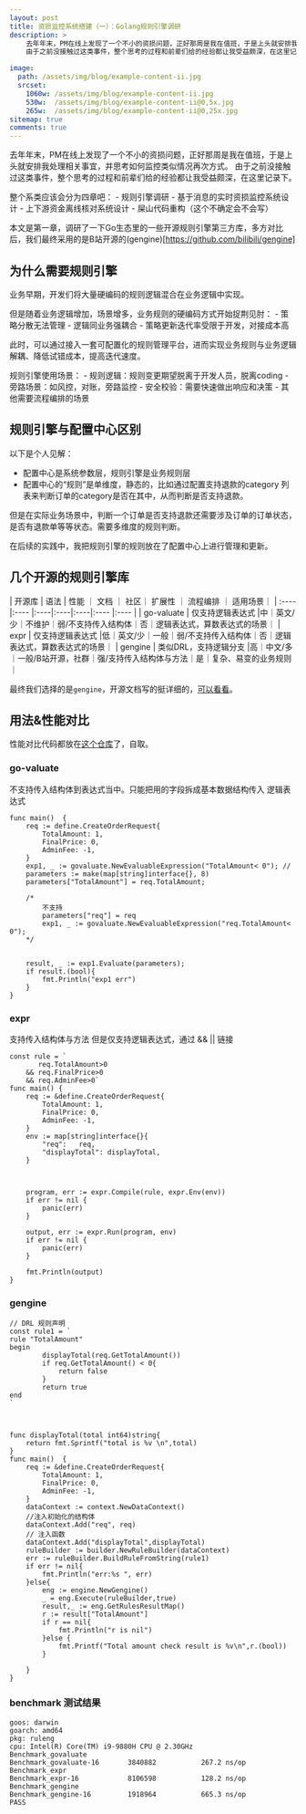 ```yaml
---
layout: post
title: 资损监控系统搭建（一）：Golang规则引擎调研
description: >
    去年年末，PM在线上发现了一个不小的资损问题，正好那周是我在值班，于是上头就安排我处理相关事宜，并思考如何监控类似情况再次方式。
    由于之前没接触过这类事件，整个思考的过程和前辈们给的经验都让我受益颇深，在这里记录下。

image: 
  path: /assets/img/blog/example-content-ii.jpg
  srcset:
    1060w: /assets/img/blog/example-content-ii.jpg
    530w:  /assets/img/blog/example-content-ii@0,5x.jpg
    265w:  /assets/img/blog/example-content-ii@0,25x.jpg
sitemap: true
comments: true
---
```


去年年末，PM在线上发现了一个不小的资损问题，正好那周是我在值班，于是上头就安排我处理相关事宜，并思考如何监控类似情况再次方式。
由于之前没接触过这类事件，整个思考的过程和前辈们给的经验都让我受益颇深，在这里记录下。

整个系类应该会分为四章吧：
    - 规则引擎调研
    - 基于消息的实时资损监控系统设计
    - 上下游资金离线核对系统设计
    - 屎山代码重构（这个不确定会不会写）

本文是第一章，调研了一下Go生态里的一些开源规则引擎第三方库，多方对比后，我们最终采用的是B站开源的(gengine)[https://github.com/bilibili/gengine]

## 为什么需要规则引擎

业务早期，开发们将大量硬编码的规则逻辑混合在业务逻辑中实现。

但是随着业务逻辑增加，场景增多，业务规则的硬编码方式开始捉荆见肘：
    - 策略分散无法管理
    - 逻辑同业务强耦合
    - 策略更新迭代率受限于开发，对接成本高

此时，可以通过接入一套可配置化的规则管理平台，进而实现业务规则与业务逻辑解耦、降低试错成本，提高迭代速度。

规则引擎使用场景：
    - 规则逻辑：规则变更期望脱离于开发人员，脱离coding
    - 旁路场景：如风控，对账，旁路监控
    - 安全校验：需要快速做出响应和决策
    - 其他需要流程编排的场景

## 规则引擎与配置中心区别

以下是个人见解：

- 配置中心是系统参数层，规则引擎是业务规则层
- 配置中心的“规则”是单维度，静态的，比如通过配置支持退款的category 列表来判断订单的category是否在其中，从而判断是否支持退款。

但是在实际业务场景中，判断一个订单是否支持退款还需要涉及订单的订单状态，是否有退款单等等状态。需要多维度的规则判断。

在后续的实践中，我把规则引擎的规则放在了配置中心上进行管理和更新。

## 几个开源的规则引擎库

|  开源库  |  语法 | 性能 ｜ 文档 ｜ 社区｜ 扩展性 ｜ 流程编排 ｜ 适用场景｜
| :----   |:----  |:----|:----|:----|:---- |:----  |
| go-valuate  | 仅支持逻辑表达式 |中｜英文/少｜不维护｜弱/不支持传入结构体｜否｜逻辑表达式，算数表达式的场景｜
| expr  | 仅支持逻辑表达式 |低｜英文/少｜一般｜弱/不支持传入结构体｜否｜逻辑表达式，算数表达式的场景｜
| gengine  | 类似DRL，支持逻辑分支 |高｜中文/多｜一般/B站开源，社群｜强/支持传入结构体与方法｜是｜复杂、易变的业务规则｜

最终我们选择的是`gengine`，开源文档写的挺详细的，[可以看看](https://github.com/bilibili/gengine/wiki/)。

## 用法&性能对比

性能对比代码都放在[这个仓库](https://github.com/Jun10ng/go-rule-eng-research)了，自取。


### go-valuate
不支持传入结构体到表达式当中。只能把用的字段拆成基本数据结构传入
逻辑表达式

```
func main()  {
    req := define.CreateOrderRequest{
        TotalAmount: 1,
        FinalPrice: 0,
        AdminFee: -1,
    }
    exp1, _ := govaluate.NewEvaluableExpression("TotalAmount< 0"); //
    parameters := make(map[string]interface{}, 8)
    parameters["TotalAmount"] = req.TotalAmount; 
 
    /*
        不支持
        parameters["req"] = req
        exp1, _ := govaluate.NewEvaluableExpression("req.TotalAmount< 0");
    */
 
 
    result, _ := exp1.Evaluate(parameters);
    if result.(bool){
        fmt.Println("exp1 err")
    }
}
```

### expr
支持传入结构体与方法
但是仅支持逻辑表达式，通过 && || 链接
```
const rule = `
       req.TotalAmount>0
    && req.FinalPrice>0
    && req.AdminFee>0`
func main() {
    req := &define.CreateOrderRequest{
        TotalAmount: 1,
        FinalPrice: 0,
        AdminFee: -1,
    }
    env := map[string]interface{}{
        "req":   req,
        "displayTotal": displayTotal, 
    }
 
 
     
    program, err := expr.Compile(rule, expr.Env(env))
    if err != nil {
        panic(err)
    }
 
    output, err := expr.Run(program, env)
    if err != nil {
        panic(err)
    }
 
    fmt.Println(output)
}
```

### gengine
```
// DRL 规则声明
const rule1 = `
rule "TotalAmount"
begin
        displayTotal(req.GetTotalAmount())
        if req.GetTotalAmount() < 0{
            return false
        }
        return true
end
`
 
 
 
func displayTotal(total int64)string{
    return fmt.Sprintf("total is %v \n",total)
}
func main()  {
    req := &define.CreateOrderRequest{
        TotalAmount: 1,
        FinalPrice: 0,
        AdminFee: -1,
    }
    dataContext := context.NewDataContext()
    //注入初始化的结构体
    dataContext.Add("req", req)
    // 注入函数
    dataContext.Add("displayTotal",displayTotal)
    ruleBuilder := builder.NewRuleBuilder(dataContext)
    err := ruleBuilder.BuildRuleFromString(rule1)
    if err != nil{
        fmt.Println("err:%s ", err)
    }else{
        eng := engine.NewGengine()
        _ = eng.Execute(ruleBuilder,true)
        result,_ := eng.GetRulesResultMap()
        r := result["TotalAmount"]
        if r == nil{
            fmt.Println("r is nil")
        }else {
            fmt.Printf("Total amount check result is %v\n",r.(bool))
        }
 
    }
}
```



### benchmark 测试结果

```
goos: darwin
goarch: amd64
pkg: ruleng
cpu: Intel(R) Core(TM) i9-9880H CPU @ 2.30GHz
Benchmark_govaluate
Benchmark_govaluate-16       3840882           267.2 ns/op
Benchmark_expr
Benchmark_expr-16            8106598           128.2 ns/op
Benchmark_gengine
Benchmark_gengine-16         1918964           665.3 ns/op
PASS
```

